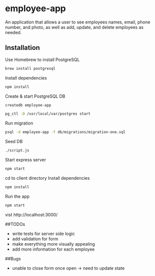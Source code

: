 # employee-app
An application that allows a user to see employees names, email, phone number, and photo, as well as add, update, and delete employees as needed.

## Installation

Use Homebrew to install PostgreSQL
```bash
brew install postgresql
```
Install dependencies
```bash
npm install
```
Create & start PostgreSQL DB
```bash
createdb employee-app
```
```bash
pg_ctl -D /usr/local/var/postgres start
```
Run migration
```bash
psql -d employee-app -f db/migrations/migration-one.sql
```
Seed DB
```bash
./script.js
```
Start express server
```bash
npm start
```

cd to client directory
Install dependencies
```bash
npm install
```
Run the app
```bash
npm start
```
vist http://localhost:3000/

##TODOs
- write tests for server side logic
- add validation for form
- make everything more visually appealing
- add more information for each employee

##Bugs
- unable to close form once open -> need to update state



